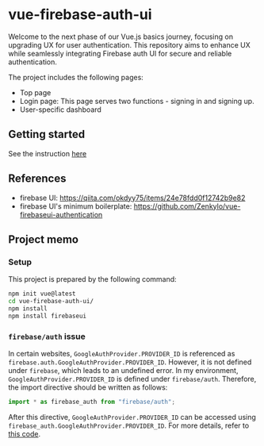 # vue-firebase-auth-ui

Welcome to the next phase of our Vue.js basics journey, focusing on upgrading UX for user authentication. 
This repository aims to enhance UX while seamlessly integrating Firebase auth UI for secure and reliable authentication.

The project includes the following pages:
- Top page
- Login page: This page serves two functions - signing in and signing up.
- User-specific dashboard


## Getting started
See the instruction [here](./vue-firebase-auth-ui/README.md)

## References
- firebase UI: https://qiita.com/okdyy75/items/24e78fdd0f12742b9e82
- firebase UI's minimum boilerplate: https://github.com/Zenkylo/vue-firebaseui-authentication

## Project memo

### Setup
This project is prepared by the following command:
```bash
npm init vue@latest
cd vue-firebase-auth-ui/
npm install
npm install firebaseui
```

### `firebase/auth` issue
In certain websites, `GoogleAuthProvider.PROVIDER_ID` is referenced as `firebase.auth.GoogleAuthProvider.PROVIDER_ID`. 
However, it is not defined under `firebase`, which leads to an undefined error. 
In my environment, `GoogleAuthProvider.PROVIDER_ID` is defined under `firebase/auth`. Therefore, the import directive should be written as follows:
```js
import * as firebase_auth from "firebase/auth";
```
After this directive, `GoogleAuthProvider.PROVIDER_ID` can be accessed using `firebase_auth.GoogleAuthProvider.PROVIDER_ID`. For more details, refer to [this code](https://github.com/eryeden/vue-firebase-auth-ui/blob/5921e2252698ea08ad8a1c95584fa9da3d44ed31/vue-firebase-auth-ui/src/components/FirebaseAuthUI.vue#L26).
